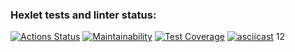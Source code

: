 ### Hexlet tests and linter status:
[![Actions Status](https://github.com/sushilyaz/java-project-71/actions/workflows/hexlet-check.yml/badge.svg)](https://github.com/sushilyaz/java-project-71/actions)
[![Maintainability](https://api.codeclimate.com/v1/badges/aaeaebeaf57d478f8b6b/maintainability)](https://codeclimate.com/github/sushilyaz/java-project-71/maintainability)
[![Test Coverage](https://api.codeclimate.com/v1/badges/aaeaebeaf57d478f8b6b/test_coverage)](https://codeclimate.com/github/sushilyaz/java-project-71/test_coverage)
[![asciicast](https://asciinema.org/a/ZeUpDTbvRLpsBBbpqtl6vLBSz.svg)](https://asciinema.org/a/ZeUpDTbvRLpsBBbpqtl6vLBSz)
12
